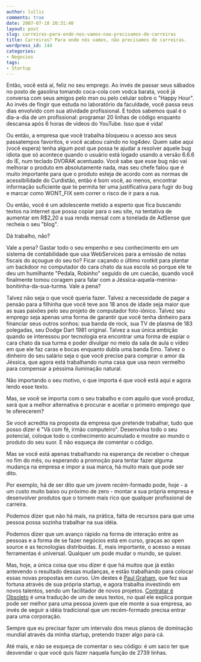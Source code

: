 ```yaml
---
author: lullis
comments: true
date: 2007-07-10 20:31:40
layout: post
slug: carreiras-para-onde-nos-vamos-nao-precisamos-de-carreiras
title: Carreiras? Para onde nós vamos, não precisamos de carreiras.
wordpress_id: 144
categories:
- Negocios
tags:
- Startup
---
```


Então, você está aí, feliz no seu emprego. Ao invés de passar seus sábados no posto de gasolina tomando coca-cola com vodca barata, você já conversa com seus amigos pelo msn ou pelo celular sobre o "Happy Hour". Ao invés de fingir que estuda no laboratório da faculdade, você passa seus dias envolvido com sua atividade profissional. E todos sabemos qual é o dia-a-dia de um profissional: programar 20 linhas de código enquanto descansa após 6 horas de vídeos do YouTube. Isso que é vida!

Ou então, a empresa que você trabalha bloqueou o acesso aos seus passatempos favoritos, e você acabou caindo no log4dev. Quem sabe aqui (você espera) tenha algum post que possa te ajudar a resolver aquele bug idiota que só acontece quando o usuário está logado usando a versão 6.6.6 do IE, num teclado DVORAK acentuado. Você sabe que esse bug não vai melhorar o produto em absolutamente nada, mas seu chefe falou que é muito importante para que o produto esteja de acordo com as normas de acessibilidade do Curdistão, então é bom você, ao menos, encontrar informação suficiente que te permita ter uma justificativa para fugir do bug e marcar como WONT_FIX sem correr o risco de ir para a rua.

Ou então, você é um adolescente metido a esperto que fica buscando textos na internet que possa copiar para o seu site, na tentativa de aumentar em R$2,20 a sua renda mensal com a tonelada de AdSense que recheia o seu "blog".

Dá trabalho, não?

Vale a pena? Gastar todo o seu empenho e seu conhecimento em um sistema de contabilidade que usa WebServices para a emissão de notas fiscais do açougue do seu tio? Ficar caçando o último rootkit para plantar um backdoor no computador do cara chato da sua escola só porque ele te deu um humilhante "Pedala, Robinho" seguido de um cuecão, quando você finalmente tomou coragem para falar com a Jéssica-aquela-menina-bonitinha-da-sua-turma. Vale a pena?

Talvez não seja o que você queria fazer. Talvez a necessidade de pagar a pensão para a filhinha que você teve aos 18 anos de idade seja maior que as suas paixões pelo seu projeto de computador foto-iônico. Talvez seu emprego seja apenas uma forma de garantir que você tenha dinheiro para financiar seus outros sonhos: sua banda de rock, sua TV de plasma de 183 polegadas, seu Dodge Dart 1981 original. Talvez a sua única ambição quando se interessou por tecnologia era encontrar uma forma de espiar o cara chato da sua turma e poder divulgar no meio da sala de aula o vídeo em que ele faz caras e bocas enquanto dubla uma banda Emo. Talvez o dinheiro do seu salário seja o que você precise para comprar o amor da Jéssica, que agora está trabalhando numa casa que usa neon vermelho para compensar a péssima iluminação natural.

Não importando o seu motivo, o que importa é que você está aqui e agora lendo esse texto.

Mas, se você se importa com o seu trabalho e com aquilo que você produz, será que a melhor alternativa é procurar e aceitar o primeiro emprego que te oferecerem?

Se você acredita na proposta da empresa que pretende trabalhar, tudo que posso dizer é  "Vá com fé, irmão computeiro". Desenvolva todo o seu potencial, coloque todo o conhecimento acumulado e mostre ao mundo o produto do seu suor. E não esqueça de comentar o código.

Mas se você está apenas trabalhando na esperança de receber o cheque no fim do mês, ou esperando a promoção para tentar fazer alguma mudança na empresa e impor a sua marca, há muito mais que pode ser dito.

Por exemplo, há de ser dito que um jovem recém-formado pode, hoje - a um custo muito baixo ou próximo de zero - montar a sua própria empresa e desenvolver produtos que o tornem mais rico que qualquer profissional de carreira.

Podemos dizer que não há mais, na prática, falta de recursos para que uma pessoa possa sozinha trabalhar na sua idéia.

Podemos dizer que um avanço rápido na forma de interação entre as pessoas e a forma de se fazer negócios está em curso, graças ao open source e as tecnologias distribuídas. E, mais importante, o acesso a essas ferramentas é universal. Qualquer um pode mudar o mundo, se quiser.

Mas, hoje, a única coisa que vou dizer é que há muitos que já estão antevendo o resultado dessas mudanças, e estão trabalhando para colocar essas novas propostas em curso. Um destes é [Paul Graham](http://www.paulgraham.com), que fez sua fortuna através de sua própria startup, e agora trabalha investindo em novos talentos, sendo um facilitador de novos projetos.  [Contratar é Obsoleto](http://lullis.infogami.com/pg/hiring) é uma tradução de um de seus textos, no qual ele explica porque pode ser melhor para uma pessoa jovem que ele monte a sua empresa, ao invés de seguir a idéia tradicional que um recém-formado precisa entrar para uma corporação.

Sempre que eu precisar fazer um intervalo dos meus planos de dominação mundial através da minha startup, pretendo trazer algo para cá.

Até mais, e não se esqueça de comentar o seu código: é um saco ter que desvendar o que você quis fazer naquela função de 2739 linhas.
